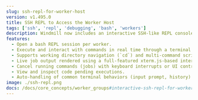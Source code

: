```yaml
---
slug: ssh-repl-for-worker-host
version: v1.495.0
title: SSH REPL to Access the Worker Host
tags: ['ssh', 'repl', 'debugging', 'bash', 'workers']
description: Windmill now includes an interactive SSH-like REPL console for each worker, allowing you to run bash commands on the machine where the worker is hosted. This enables seamless on-the-fly debugging, filesystem exploration, and command execution directly from the UI.
features:
  - Open a bash REPL session per worker.
  - Execute and interact with commands in real time through a terminal UI.
  - Supports working directory navigation (`cd`) and multi-command scripts.
  - Live job output rendered using a full-featured xterm.js-based interface.
  - Cancel running commands (jobs) with keyboard interrupts or UI controls.
  - View and inspect code pending executions.
  - Auto-handling of common terminal behaviors (input prompt, history).
image: ./ssh-repl.png
docs: /docs/core_concepts/worker_groups#interactive-ssh-repl-for-worker-hosts
---
```

